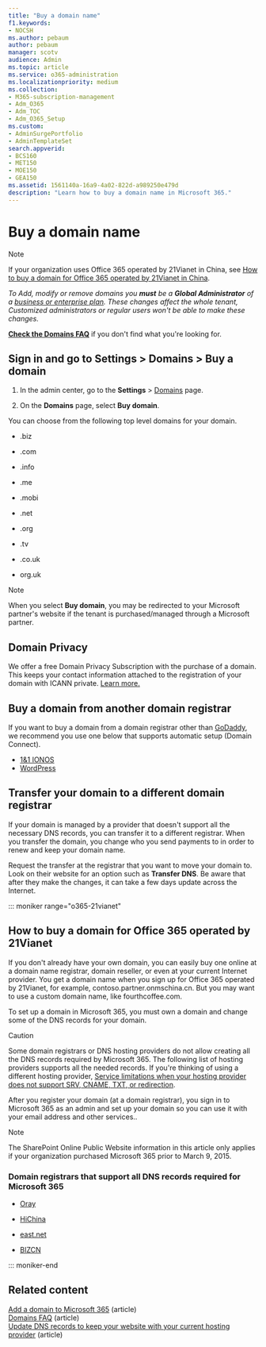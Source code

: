 ```yaml
---
title: "Buy a domain name"
f1.keywords:
- NOCSH
ms.author: pebaum
author: pebaum
manager: scotv
audience: Admin
ms.topic: article
ms.service: o365-administration
ms.localizationpriority: medium
ms.collection: 
- M365-subscription-management
- Adm_O365
- Adm_TOC
- Adm_O365_Setup
ms.custom: 
- AdminSurgePortfolio
- AdminTemplateSet
search.appverid:
- BCS160
- MET150
- MOE150
- GEA150
ms.assetid: 1561140a-16a9-4a02-822d-a989250e479d
description: "Learn how to buy a domain name in Microsoft 365."
---
```


# Buy a domain name

> [!NOTE]
> If your organization uses Office 365 operated by 21Vianet in China, see [How to buy a domain for Office 365 operated by 21Vianet in China](#how-to-buy-a-domain-for-office-365-operated-by-21vianet).

 *To Add, modify or remove domains you **must** be a **Global Administrator** of a [business or enterprise plan](https://products.office.com/business/office). These changes affect the whole tenant, *Customized administrators* or *regular users* won't be able to make these changes.*  

 **[Check the Domains FAQ](../setup/domains-faq.yml)** if you don't find what you're looking for. 
  
## Sign in and go to Settings \> Domains \> Buy a domain

1. In the admin center, go to the **Settings** \> <a href="https://go.microsoft.com/fwlink/p/?linkid=834818" target="_blank">Domains</a> page.
    
3. On the **Domains** page, select **Buy domain**.
    
You can choose from the following top level domains for your domain.
  
- .biz
    
- .com
    
- .info
    
- .me
    
- .mobi
    
- .net
    
- .org
    
- .tv
    
- .co.uk
    
- org.uk
    

> [!NOTE]
> When you select **Buy domain**, you may be redirected to your Microsoft partner's website if the tenant is purchased/managed through a Microsoft partner.

## Domain Privacy
We offer a free Domain Privacy Subscription with the purchase of a domain. This keeps your contact information attached to the registration of your domain with ICANN private. [Learn more.](https://whois.icann.org/en/privacy-and-proxy-services)
  
## Buy a domain from another domain registrar
If you want to buy a domain from a domain registrar other than [GoDaddy](https://www.godaddy.com), we recommend you use one below that supports automatic setup (Domain Connect). 
  
- [1&amp;1 IONOS](https://www.1and1.com/)
- [WordPress](https://www.wordpress.com) 

   
## Transfer your domain to a different domain registrar

If your domain is managed by a provider that doesn't support all the necessary DNS records, you can transfer it to a different registrar. When you transfer the domain, you change who you send payments to in order to renew and keep your domain name.
  
Request the transfer at the registrar that you want to move your domain to. Look on their website for an option such as **Transfer DNS**. Be aware that after they make the changes, it can take a few days update across the Internet.


::: moniker range="o365-21vianet"

## How to buy a domain for Office 365 operated by 21Vianet

If you don't already have your own domain, you can easily buy one online at a domain name registrar, domain reseller, or even at your current Internet provider. You get a domain name when you sign up for Office 365 operated by 21Vianet, for example, contoso.partner.onmschina.cn. But you may want to use a custom domain name, like fourthcoffee.com.
  
To set up a domain in Microsoft 365, you must own a domain and change some of the DNS records for your domain.
  
> [!CAUTION]
> Some domain registrars or DNS hosting providers do not allow creating all the DNS records required by Microsoft 365. The following list of hosting providers supports all the needed records. If you're thinking of using a different hosting provider, [Service limitations when your hosting provider does not support SRV, CNAME, TXT, or redirection](https://support.microsoft.com/office/dfbb03e3-08c1-4c4e-b2f0-891665b29b77). 
  
After you register your domain (at a domain registrar), you sign in to Microsoft 365 as an admin and set up your domain so you can use it with your email address and other services..
  
> [!NOTE]
> The SharePoint Online Public Website information in this article only applies if your organization purchased Microsoft 365 prior to March 9, 2015. 

### Domain registrars that support all DNS records required for Microsoft 365

- [Oray](https://oray.com/)
    
- [HiChina](https://www.hichina.com/)
    
- [east.net](http://www.east.net/)
    
- [BIZCN](https://www.bizcn.com/)
    
::: moniker-end

## Related content

[Add a domain to Microsoft 365](../setup/add-domain.md) (article)\
[Domains FAQ](../setup/domains-faq.yml) (article)\
[Update DNS records to keep your website with your current hosting provider](../dns/update-dns-records-to-retain-current-hosting-provider.md) (article)